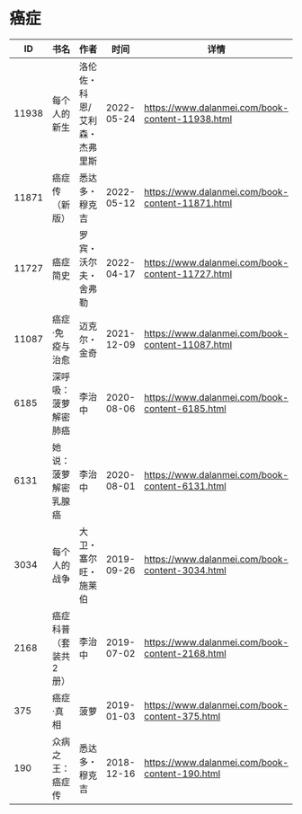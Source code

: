 # 癌症

| ID | 书名 | 作者 | 时间 | 详情 | 下载页面 | EPUB下载链接 | MOBI下载链接 | AZW3下载链接 |
| --- | --- | --- | --- | --- | --- | --- | --- | --- |
| 11938 | 每个人的新生 | 洛伦佐・科恩/艾利森・杰弗里斯 | 2022-05-24 | https://www.dalanmei.com/book-content-11938.html | https://www.dalanmei.com/download-book-11938.html | http://ct.dalanmei.com/f/31084289-584097967-2352f5 | http://ct.dalanmei.com/f/31084289-584106527-73742a | http://ct.dalanmei.com/f/31084289-584101727-4d730a |
| 11871 | 癌症传（新版） | 悉达多・穆克吉 | 2022-05-12 | https://www.dalanmei.com/book-content-11871.html | https://www.dalanmei.com/download-book-11871.html | http://ct.dalanmei.com/f/31084289-579415703-cd6f6f | http://ct.dalanmei.com/f/31084289-579421832-db6d02 | http://ct.dalanmei.com/f/31084289-579420211-0a499b |
| 11727 | 癌症简史 | 罗宾・沃尔夫・舍弗勒 | 2022-04-17 | https://www.dalanmei.com/book-content-11727.html | https://www.dalanmei.com/download-book-11727.html | http://ct.dalanmei.com/f/31084289-575268375-e4d299 | http://ct.dalanmei.com/f/31084289-575338852-a1e034 | http://ct.dalanmei.com/f/31084289-575311836-0bdb72 |
| 11087 | 癌症·免疫与治愈 | 迈克尔・金奇 | 2021-12-09 | https://www.dalanmei.com/book-content-11087.html | https://www.dalanmei.com/download-book-11087.html | http://ct.dalanmei.com/f/31084289-570164440-56bbe4 | http://ct.dalanmei.com/f/31084289-570316625-9d3721 | http://ct.dalanmei.com/f/31084289-571382160-62c55c |
| 6185 | 深呼吸：菠萝解密肺癌 | 李治中 | 2020-08-06 | https://www.dalanmei.com/book-content-6185.html | https://www.dalanmei.com/download-book-6185.html | http://ct.dalanmei.com/f/31084289-571558234-875847 | http://ct.dalanmei.com/f/31084289-571916590-1846eb | http://ct.dalanmei.com/f/31084289-572203895-9dd630 |
| 6131 | 她说：菠萝解密乳腺癌 | 李治中 | 2020-08-01 | https://www.dalanmei.com/book-content-6131.html | https://www.dalanmei.com/download-book-6131.html | http://ct.dalanmei.com/f/31084289-571558747-bd364a | http://ct.dalanmei.com/f/31084289-571918373-146601 | http://ct.dalanmei.com/f/31084289-572204057-17ad15 |
| 3034 | 每个人的战争 | 大卫・塞尔旺・施莱伯 | 2019-09-26 | https://www.dalanmei.com/book-content-3034.html | https://www.dalanmei.com/download-book-3034.html | http://ct.dalanmei.com/f/31084289-571559608-7a49e7 | http://ct.dalanmei.com/f/31084289-571978167-ab8722 | http://ct.dalanmei.com/f/31084289-572078092-a40c48 |
| 2168 | 癌症科普（套装共2册） | 李治中 | 2019-07-02 | https://www.dalanmei.com/book-content-2168.html |  |  |  |  |
| 375 | 癌症·真相 | 菠萝 | 2019-01-03 | https://www.dalanmei.com/book-content-375.html | https://www.dalanmei.com/download-book-375.html | http://ct.dalanmei.com/f/31084289-571455789-35511f | http://ct.dalanmei.com/f/31084289-571788058-d029ee | http://ct.dalanmei.com/f/31084289-571889450-8194aa |
| 190 | 众病之王：癌症传 | 悉达多・穆克吉 | 2018-12-16 | https://www.dalanmei.com/book-content-190.html | https://www.dalanmei.com/download-book-190.html | http://ct.dalanmei.com/f/31084289-571457221-821be7 | http://ct.dalanmei.com/f/31084289-571790136-0fc833 | http://ct.dalanmei.com/f/31084289-571895710-c7f6fd |
